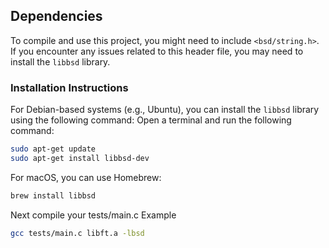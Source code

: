 ## Dependencies

To compile and use this project, you might need to include `<bsd/string.h>`. If you encounter any issues related to this header file, you may need to install the `libbsd` library.

### Installation Instructions

For Debian-based systems (e.g., Ubuntu), you can install the `libbsd` library using the following command:
Open a terminal and run the following command:

   ```sh
   sudo apt-get update
   sudo apt-get install libbsd-dev
```
For macOS, you can use Homebrew:

```sh
brew install libbsd
```

Next compile your tests/main.c 
Example
```sh
gcc tests/main.c libft.a -lbsd
```
